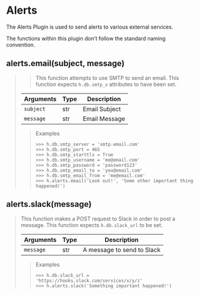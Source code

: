 # Alerts

The Alerts Plugin is used to send alerts to various external services.

The functions within this plugin don't follow the standard naming convention.

## alerts.email(subject, message)

>> This function attempts to use SMTP to send an email.
>> This function expects `h.db.smtp_x` attributes to have been set.
>
> | Arguments | Type | Description
> | --- | --- | ---
> | `subject` | str | Email Subject
> | `message` | str | Email Message
>
>> Examples
>> ```python3
>> >>> h.db.smtp_server = 'smtp.email.com'
>> >>> h.db.smtp_port = 465
>> >>> h.db.smtp_starttls = True
>> >>> h.db.smtp_username = 'me@email.com'
>> >>> h.db.smtp_password = 'password123'
>> >>> h.db.smtp_email_to = 'you@email.com'
>> >>> h.db.smtp_email_from = 'me@email.com'
>> >>> h.alerts.email('Look out!', 'Some other important thing happened!')
>> ```

## alerts.slack(message)

> This function makes a POST request to Slack in order to post a message.
> This function expects `h.db.slack_url` to be set.
>
> | Arguments | Type | Description
> | --- | --- | ---
> | `message` | str | A message to send to Slack
>
>> Examples
>> ```python3
>> >>> h.db.slack_url = 'https://hooks.slack.com/services/x/y/z'
>> >>> h.alerts.slack('Something important happened!')
>> ```
